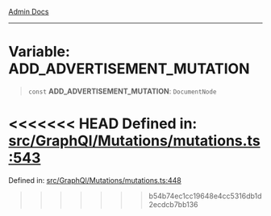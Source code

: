 [Admin Docs](/)

***

# Variable: ADD\_ADVERTISEMENT\_MUTATION

> `const` **ADD\_ADVERTISEMENT\_MUTATION**: `DocumentNode`

<<<<<<< HEAD
Defined in: [src/GraphQl/Mutations/mutations.ts:543](https://github.com/PalisadoesFoundation/talawa-admin/blob/main/src/GraphQl/Mutations/mutations.ts#L543)
=======
Defined in: [src/GraphQl/Mutations/mutations.ts:448](https://github.com/PalisadoesFoundation/talawa-admin/blob/main/src/GraphQl/Mutations/mutations.ts#L448)
>>>>>>> b54b74ec1cc19648e4cc5316db1d2ecdcb7bb136
